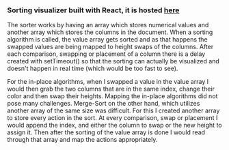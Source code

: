 ### Sorting visualizer built with React, it is hosted [here](https://4tlc.github.io/sorting_visualizer)

The sorter works by having an array which stores numerical values and another array which stores the columns in the document. When a sorting algorithm is called, the value array gets sorted and as that happens the swapped values are being mapped to height swaps of the columns. After each comparison, swapping or placement of a column there is a delay created with setTimeout() so that the sorting can actually be visualized and doesn't happen in real time (which would be too fast to see).

For the in-place algorithms, when I swapped a value in the value array I would then grab the two columns that are in the same index, change their color and then swap their heights. Mapping the in-place algorithms did not pose many challenges. Merge-Sort on the other hand, which utilizes another array of the same size was difficult. For this I created another array to store every action in the sort. At every comparison, swap or placement I would append the index, and either the column to swap or the new height to assign it. Then after the sorting of the value array is done I would read through that array and map the actions appropriately.
